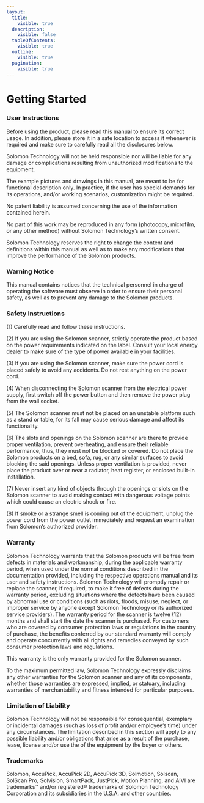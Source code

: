 ```yaml
---
layout:
  title:
    visible: true
  description:
    visible: false
  tableOfContents:
    visible: true
  outline:
    visible: true
  pagination:
    visible: true
---
```


# Getting Started

### User Instructions <a href="#_toc54790492" id="_toc54790492"></a>

&#x20;Before using the product, please read this manual to ensure its correct usage. In addition, please store it in a safe location to access it whenever is required and make sure to carefully read all the disclosures below.

Solomon Technology will not be held responsible nor will be liable for any damage or complications resulting from unauthorized modifications to the equipment.

The example pictures and drawings in this manual, are meant to be for functional description only. In practice, if the user has special demands for its operations, and/or working scenarios, customization might be required.

No patent liability is assumed concerning the use of the information contained herein.

No part of this work may be reproduced in any form (photocopy, microfilm, or any other method) without Solomon Technology’s written consent.

Solomon Technology reserves the right to change the content and definitions within this manual as well as to make any modifications that improve the performance of the Solomon products.

&#x20;

### Warning Notice <a href="#_toc67666927" id="_toc67666927"></a>

This manual contains notices that the technical personnel in charge of operating the software must observe in order to ensure their personal safety, as well as to prevent any damage to the Solomon products.

&#x20;

### Safety Instructions <a href="#_toc54790494" id="_toc54790494"></a>

(1) Carefully read and follow these instructions.

(2) If you are using the Solomon scanner, strictly operate the product based on the power requirements indicated on the label. Consult your local energy dealer to make sure of the type of power available in your facilities.

(3) If you are using the Solomon scanner, make sure the power cord is placed safely to avoid any accidents. Do not rest anything on the power cord.

(4) When disconnecting the Solomon scanner from the electrical power supply, first switch off the power button and then remove the power plug from the wall socket.

(5) The Solomon scanner must not be placed on an unstable platform such as a stand or table, for its fall may cause serious damage and affect its functionality.

(6) The slots and openings on the Solomon scanner are there to provide proper ventilation, prevent overheating, and ensure their reliable performance, thus, they must not be blocked or covered. Do not place the Solomon products on a bed, sofa, rug, or any similar surfaces to avoid blocking the said openings. Unless proper ventilation is provided, never place the product over or near a radiator, heat register, or enclosed built-in installation.

(7) Never insert any kind of objects through the openings or slots on the Solomon scanner to avoid making contact with dangerous voltage points which could cause an electric shock or fire.

(8) If smoke or a strange smell is coming out of the equipment, unplug the power cord from the power outlet immediately and request an examination from Solomon’s authorized provider.



### Warranty <a href="#_toc54790495" id="_toc54790495"></a>

Solomon Technology warrants that the Solomon products will be free from defects in materials and workmanship, during the applicable warranty period, when used under the normal conditions described in the documentation provided, including the respective operations manual and its user and safety instructions. Solomon Technology will promptly repair or replace the scanner, if required, to make it free of defects during the warranty period, excluding situations where the defects have been caused by abnormal use or conditions (such as riots, floods, misuse, neglect, or improper service by anyone except Solomon Technology or its authorized service providers). The warranty period for the scanner is twelve (12) months and shall start the date the scanner is purchased. For customers who are covered by consumer protection laws or regulations in the country of purchase, the benefits conferred by our standard warranty will comply and operate concurrently with all rights and remedies conveyed by such consumer protection laws and regulations.

This warranty is the only warranty provided for the Solomon scanner.

To the maximum permitted law, Solomon Technology expressly disclaims any other warranties for the Solomon scanner and any of its components, whether those warranties are expressed, implied, or statuary, including warranties of merchantability and fitness intended for particular purposes.

&#x20;

### Limitation of Liability <a href="#_toc54790496" id="_toc54790496"></a>

Solomon Technology will not be responsible for consequential, exemplary or incidental damages (such as loss of profit and/or employee’s time) under any circumstances. The limitation described in this section will apply to any possible liability and/or obligations that arise as a result of the purchase, lease, license and/or use the of the equipment by the buyer or others.

&#x20;

### Trademarks <a href="#_toc57128673" id="_toc57128673"></a>

Solomon, AccuPick, AccuPick 2D, AccuPick 3D, Solmotion, Solscan, SolScan Pro, Solvision, SmartPack, JustPick, Motion Planning, and AIVI are trademarks™ and/or registered® trademarks of Solomon Technology Corporation and its subsidiaries in the U.S.A. and other countries.
